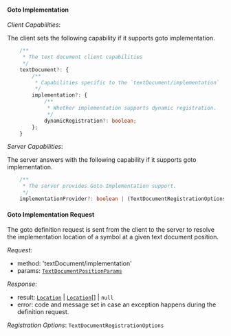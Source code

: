 #### Goto Implementation

_Client Capabilities_:

The client sets the following capability if it supports goto implementation.

```ts
	/**
	 * The text document client capabilities
	 */
	textDocument?: {
		/**
		 * Capabilities specific to the `textDocument/implementation`
		 */
		implementation?: {
			/**
			 * Whether implementation supports dynamic registration.
			 */
			dynamicRegistration?: boolean;
		};
	}
```

_Server Capabilities_:

The server answers with the following capability if it supports goto implementation.

```ts
	/**
	 * The server provides Goto Implementation support.
	 */
	implementationProvider?: boolean | (TextDocumentRegistrationOptions & StaticRegistrationOptions);
```

#### <a name="textDocument_implementation"></a>Goto Implementation Request

The goto definition request is sent from the client to the server to resolve the implementation location of a symbol at a given text document position.

_Request_:
* method: 'textDocument/implementation'
* params: [`TextDocumentPositionParams`](#textdocumentpositionparams)

_Response_:
* result: [`Location`](#location) | [`Location`](#location)[] | `null`
* error: code and message set in case an exception happens during the definition request.

_Registration Options_: `TextDocumentRegistrationOptions`
